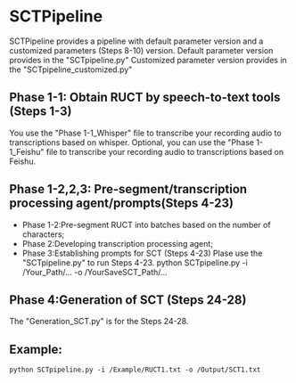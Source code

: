 # SCTPipeline
SCTPipeline provides a pipeline with default parameter version and a customized parameters (Steps 8-10) version.
Default parameter version provides in the "SCTpipeline.py"
Customized parameter version provides in the "SCTpipeline_customized.py"

## Phase 1-1: Obtain RUCT by speech-to-text tools (Steps 1-3)
You use the "Phase 1-1_Whisper" file  to transcribe your recording audio to transcriptions based on whisper.
Optional, you can use the "Phase 1-1_Feishu" file to transcribe your recording audio to transcriptions based on Feishu.

## Phase 1-2,2,3: Pre-segment/transcription processing agent/prompts(Steps 4-23)
* Phase 1-2:Pre-segment RUCT into batches based on the number of characters;
* Phase 2:Developing transcription processing agent;
* Phase 3:Establishing prompts for SCT (Steps 4-23)
Plase use the "SCTpipeline.py" to run Steps 4-23.
python SCTpipeline.py -i /Your_Path/... -o /YourSaveSCT_Path/...


## Phase 4:Generation of SCT (Steps 24-28)
The "Generation_SCT.py" is for the Steps 24-28.

## Example: 
`python SCTpipeline.py -i /Example/RUCT1.txt -o /Output/SCT1.txt`
